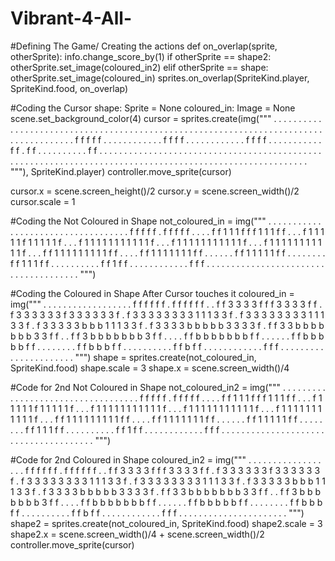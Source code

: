 # Vibrant-4-All-

#Defining The Game/ Creating the actions
def on_overlap(sprite, otherSprite):
    info.change_score_by(1)
    if otherSprite == shape2:
        otherSprite.set_image(coloured_in2)
    elif otherSprite == shape:
        otherSprite.set_image(coloured_in)
sprites.on_overlap(SpriteKind.player, SpriteKind.food, on_overlap)

#Coding the Cursor
shape: Sprite = None
coloured_in: Image = None
scene.set_background_color(4)
cursor = sprites.create(img("""
    . . . . . . . . . . . . . . . .
    . . . . . . . . . . . . . . . .
    . . . . . . . . . . . . . . . .
    . . . . . . . . . . . . . . . .
    . . . . . . . . . . . . . . . .
    . . . . . . f f f f f . . . . .
    . . . . . . . f f f f . . . . .
    . . . . . . . f f f f . . . . .
    . . . . . . f f . f f . . . . .
    . . . . . f f . . . . . . . . .
    . . . . . . . . . . . . . . . .
    . . . . . . . . . . . . . . . .
    . . . . . . . . . . . . . . . .
    . . . . . . . . . . . . . . . .
    . . . . . . . . . . . . . . . .
    . . . . . . . . . . . . . . . .
"""),
    SpriteKind.player)
controller.move_sprite(cursor)

cursor.x = scene.screen_height()/2
cursor.y = scene.screen_width()/2
cursor.scale = 1

#Coding the Not Coloured in Shape
not_coloured_in = img("""
    . . . . . . . . . . . . . . . .
    . . . . . . . . . . . . . . . .
    . . . f f f f f . f f f f f . .
    . . f f 1 1 1 f f f 1 1 1 f f .
    . . f 1 1 1 1 1 f 1 1 1 1 1 f .
    . . f 1 1 1 1 1 1 1 1 1 1 1 f .
    . . f 1 1 1 1 1 1 1 1 1 1 1 f .
    . . f 1 1 1 1 1 1 1 1 1 1 1 f .
    . . f f 1 1 1 1 1 1 1 1 1 f f .
    . . . f f 1 1 1 1 1 1 1 f f . .
    . . . . f f 1 1 1 1 1 f f . . .
    . . . . . f f 1 1 1 f f . . . .
    . . . . . . f f 1 f f . . . . .
    . . . . . . . f f f . . . . . .
    . . . . . . . . . . . . . . . .
    . . . . . . . . . . . . . . . .
""")

#Coding the Coloured in Shape After Cursor touches it
coloured_in = img("""
    . . . . . . . . . . . . . . . .
    . . f f f f f f . f f f f f f .
    . f f 3 3 3 3 f f f 3 3 3 3 f f
    . f 3 3 3 3 3 3 f 3 3 3 3 3 3 f
    . f 3 3 3 3 3 3 3 3 1 1 1 3 3 f
    . f 3 3 3 3 3 3 3 3 1 1 1 3 3 f
    . f 3 3 3 3 3 b b b 1 1 1 3 3 f
    . f 3 3 3 3 b b b b b 3 3 3 3 f
    . f f 3 3 b b b b b b b 3 3 f f
    . . f f 3 b b b b b b b 3 f f .
    . . . f f b b b b b b b f f . .
    . . . . f f b b b b b f f . . .
    . . . . . f f b b b f f . . . .
    . . . . . . f f b f f . . . . .
    . . . . . . . f f f . . . . . .
    . . . . . . . . . . . . . . . .
""")
shape = sprites.create(not_coloured_in, SpriteKind.food)
shape.scale = 3
shape.x = scene.screen_width()/4

#Code for 2nd Not Coloured in Shape
not_coloured_in2 = img("""
    . . . . . . . . . . . . . . . .
    . . . . . . . . . . . . . . . .
    . . . f f f f f . f f f f f . .
    . . f f 1 1 1 f f f 1 1 1 f f .
    . . f 1 1 1 1 1 f 1 1 1 1 1 f .
    . . f 1 1 1 1 1 1 1 1 1 1 1 f .
    . . f 1 1 1 1 1 1 1 1 1 1 1 f .
    . . f 1 1 1 1 1 1 1 1 1 1 1 f .
    . . f f 1 1 1 1 1 1 1 1 1 f f .
    . . . f f 1 1 1 1 1 1 1 f f . .
    . . . . f f 1 1 1 1 1 f f . . .
    . . . . . f f 1 1 1 f f . . . .
    . . . . . . f f 1 f f . . . . .
    . . . . . . . f f f . . . . . .
    . . . . . . . . . . . . . . . .
    . . . . . . . . . . . . . . . .
""")

#Code for 2nd Coloured in Shape
coloured_in2 = img("""
    . . . . . . . . . . . . . . . .
    . . f f f f f f . f f f f f f .
    . f f 3 3 3 3 f f f 3 3 3 3 f f
    . f 3 3 3 3 3 3 f 3 3 3 3 3 3 f
    . f 3 3 3 3 3 3 3 3 1 1 1 3 3 f
    . f 3 3 3 3 3 3 3 3 1 1 1 3 3 f
    . f 3 3 3 3 3 b b b 1 1 1 3 3 f
    . f 3 3 3 3 b b b b b 3 3 3 3 f
    . f f 3 3 b b b b b b b 3 3 f f
    . . f f 3 b b b b b b b 3 f f .
    . . . f f b b b b b b b f f . .
    . . . . f f b b b b b f f . . .
    . . . . . f f b b b f f . . . .
    . . . . . . f f b f f . . . . .
    . . . . . . . f f f . . . . . .
    . . . . . . . . . . . . . . . .
""")
shape2 = sprites.create(not_coloured_in, SpriteKind.food)
shape2.scale = 3
shape2.x = scene.screen_width()/4 + scene.screen_width()/2
controller.move_sprite(cursor)
